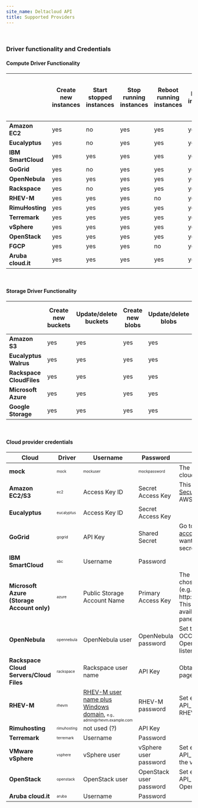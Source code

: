 ```yaml
---
site_name: Deltacloud API
title: Supported Providers
---
```

<br/>
<h3>Driver functionality and Credentials</h3>

<h4>Compute Driver Functionality</h4>
<table class="table-bordered table-striped table-condensed">
  <thead>
    <tr>
      <th class='emptycell'>&nbsp;</th>
      <th>
        Create new instances
      </th>
      <th>
        Start stopped instances
      </th>
      <th>
        Stop running instances
      </th>
      <th>
        Reboot running instances
      </th>
      <th>
        Destroy instances
      </th>
      <th>
        List all/get details about hardware profiles
      </th>
      <th>
        List all/get details about realms
      </th>
      <th>
        List all/get details about images
      </th>
      <th>
        List all/get details about instances
      </th>
    </tr>
  </thead>
  <tbody>
    <tr>
      <td class='provider'>
        <strong>Amazon EC2</strong>
      </td>
      <td>yes</td>
      <td>no</td>
      <td>yes</td>
      <td>yes</td>
      <td>yes</td>
      <td>yes</td>
      <td>yes</td>
      <td>yes</td>
      <td>yes</td>
      </p>
    </tr>
    <tr>
      <td class='provider'>
        <strong>Eucalyptus</strong>
      </td>
      <td>yes</td>
      <td>no</td>
      <td>yes</td>
      <td>yes</td>
      <td>yes</td>
      <td>yes</td>
      <td>yes</td>
      <td>yes</td>
      <td>yes</td>
    </tr>
    <tr>
      <td class='provider'>
        <strong>IBM SmartCloud</strong>
      </td>
      <td>yes</td>
      <td>yes</td>
      <td>yes</td>
      <td>yes</td>
      <td>yes</td>
      <td>yes</td>
      <td>yes</td>
      <td>yes</td>
      <td>yes</td>
    </tr>
    <tr>
      <td class='provider'>
        <strong>GoGrid</strong>
      </td>
      <td>yes</td>
      <td>no</td>
      <td>yes</td>
      <td>yes</td>
      <td>yes</td>
      <td>yes</td>
      <td>yes</td>
      <td>yes</td>
      <td>yes</td>
    </tr>
    <tr>
      <td class='provider'>
        <strong>OpenNebula</strong>
      </td>
      <td>yes</td>
      <td>yes</td>
      <td>yes</td>
      <td>yes</td>
      <td>yes</td>
      <td>yes</td>
      <td>yes</td>
      <td>yes</td>
      <td>yes</td>
    </tr>
    <tr>
      <td class='provider'>
        <strong>Rackspace</strong>
      </td>
      <td>yes</td>
      <td>no</td>
      <td>yes</td>
      <td>yes</td>
      <td>yes</td>
      <td>yes</td>
      <td>yes</td>
      <td>yes</td>
      <td>yes</td>
    </tr>
    <tr>
      <td class='provider'>
        <strong>RHEV-M</strong>
      </td>
      <td>yes</td>
      <td>yes</td>
      <td>yes</td>
      <td>no</td>
      <td>yes</td>
      <td>yes</td>
      <td>yes</td>
      <td>yes</td>
      <td>yes</td>
    </tr>
    <tr>
      <td class='provider'>
        <strong>RimuHosting</strong>
      </td>
      <td>yes</td>
      <td>yes</td>
      <td>yes</td>
      <td>yes</td>
      <td>yes</td>
      <td>yes</td>
      <td>yes</td>
      <td>yes</td>
      <td>yes</td>
    </tr>
    <tr>
      <td class='provider'>
        <strong>Terremark</strong>
      </td>
      <td>yes</td>
      <td>yes</td>
      <td>yes</td>
      <td>yes</td>
      <td>yes</td>
      <td>yes</td>
      <td>yes</td>
      <td>yes</td>
      <td>yes</td>
    </tr>
    <tr>
      <td class='provider'>
        <strong>vSphere</strong>
      </td>
      <td>yes</td>
      <td>yes</td>
      <td>yes</td>
      <td>yes</td>
      <td>yes</td>
      <td>yes</td>
      <td>yes</td>
      <td>yes</td>
      <td>yes</td>
    </tr>
    <tr>
      <td class='provider'>
        <strong>OpenStack</strong>
      </td>
      <td>yes</td>
      <td>yes</td>
      <td>yes</td>
      <td>yes</td>
      <td>yes</td>
      <td>yes</td>
      <td>yes</td>
      <td>yes</td>
      <td>yes</td>
    </tr>
    <tr>
      <td class='provider'>
        <strong>FGCP</strong>
      </td>
      <td>yes</td>
      <td>yes</td>
      <td>yes</td>
      <td>no</td>
      <td>yes</td>
      <td>yes</td>
      <td>yes</td>
      <td>yes</td>
      <td>yes</td>
    </tr>
    <tr>
      <td class='provider'>
        <strong>Aruba cloud.it</strong>
      </td>
      <td>yes</td>
      <td>yes</td>
      <td>yes</td>
      <td>yes</td>
      <td>yes</td>
      <td>yes</td>
      <td>yes</td>
      <td>yes</td>
      <td>yes</td>
    </tr>
  </tbody>
</table>
<br/>
<h4>Storage Driver Functionality</h4>
<table class="table-bordered table-striped table-condensed">
  <thead>
    <tr>
      <th class='emptycell'>&nbsp;</th>
      <th>
        Create new buckets
      </th>
      <th>
        Update/delete buckets
      </th>
      <th>
        Create new blobs
      </th>
      <th>
        Update/delete blobs
      </th>
      <th>
        Read/write blob attributes
      </th>
      <th>
        Read/write individual blob attributes
      </th>
    </tr>
  </thead>
  <tbody>
    <tr>
      <td class='provider'>
        <strong>Amazon S3</strong>
      </td>
      <td>yes</td>
      <td>yes</td>
      <td>yes</td>
      <td>yes</td>
      <td>yes</td>
      <td>yes</td>
    </tr>
    <tr>
      <td class='provider'>
        <strong>Eucalyptus Walrus</strong>
      </td>
      <td>yes</td>
      <td>yes</td>
      <td>yes</td>
      <td>yes</td>
      <td>yes</td>
      <td>yes</td>
    </tr>
    <tr>
      <td class='provider'>
        <strong>Rackspace CloudFiles</strong>
      </td>
      <td>yes</td>
      <td>yes</td>
      <td>yes</td>
      <td>yes</td>
      <td>yes</td>
      <td>yes</td>
    </tr>
    <tr>
      <td class='provider'>
        <strong>Microsoft Azure</strong>
      </td>
      <td>yes</td>
      <td>yes</td>
      <td>yes</td>
      <td>yes</td>
      <td>yes</td>
      <td>yes</td>
    </tr>
    <tr>
      <td class='provider'>
        <strong>Google Storage</strong>
      </td>
      <td>yes</td>
      <td>yes</td>
      <td>yes</td>
      <td>yes</td>
      <td>yes</td>
      <td>yes</td>
    </tr>
  </tbody>
</table>

<br/>

<h4 id="credentials">Cloud provider credentials</h4>
<table class="table-bordered table-striped table-condensed">
  <thead>
    <tr>
      <th>Cloud</th>
      <th>Driver</th>
      <th>Username</th>
      <th>Password</th>
      <th>Notes</th>
    </tr>
  </thead>
  <tbody>
    <tr>
      <td style="text-align:left">
        <strong>mock</strong>
      </td>
      <td style="text-align:left"><span style="font-size:x-small">mock</span></td>
      <td style="text-align:left"><span style="font-size:x-small">mockuser</span></td>
      <td style="text-align:left"><span style="font-size:x-small">mockpassword</span></td>
      <td style="text-align:left">The mock driver doesn't talk to any cloud; it just pretends to be a cloud.</td>
    </tr>
    <tr>
      <td style="text-align:left">
        <strong>Amazon EC2/S3</strong>
      </td>
      <td style="text-align:left"><span style="font-size:x-small">ec2</span></td>
      <td style="text-align:left">Access Key ID</td>
      <td style="text-align:left">Secret Access Key</td>
      <td style="text-align:left">This information can be found on the <a href="http://aws-portal.amazon.com/gp/aws/developer/account/index.html?action=access-key">Security Credentials</a> page in your AWS account.</td>
    </tr>
    <tr>
      <td style="text-align:left">
        <strong>Eucalyptus</strong>
      </td>
      <td style="text-align:left"><span style="font-size:x-small">eucalyptus</span></td>
      <td style="text-align:left">Access Key ID</td>
      <td style="text-align:left">Secret Access Key</td>
      <td style="text-align:left"></td>
    </tr>
    <tr>
      <td style="text-align:left">
        <strong>GoGrid</strong>
      </td>
      <td style="text-align:left"><span style="font-size:x-small">gogrid</span></td>
      <td style="text-align:left">API Key</td>
      <td style="text-align:left">Shared Secret</td>
      <td style="text-align:left">Go to <span style="font-size:x-small">My Account > API Keys</span> for <a href="https://my.gogrid.com/gogrid/com.servepath.gogrid.GoGrid/index.html">your account</a> and click on the key you want to use to find the shared secret.</td>
    </tr>
    <tr>
      <td style="text-align:left">
        <strong>IBM SmartCloud</strong>
      </td>
      <td style="text-align:left"><span style="font-size:x-small">sbc</span></td>
      <td style="text-align:left">Username</td>
      <td style="text-align:left">Password</td>
      <td style="text-align:left"></td>
    </tr>
    <tr>
      <td style="text-align:left">
        <strong>Microsoft Azure (Storage Account only)</strong>
      </td>
      <td style="text-align:left"><span style="font-size:x-small">azure</span></td>
      <td style="text-align:left">Public Storage Account Name</td>
      <td style="text-align:left">Primary Access Key</td>
      <td style="text-align:left">The Storage Account Name is chosen when you create the service (e.g. name in http://name.blob.core.windows.net/). This and the access key are available from the service control panel.</td>
    </tr>
    <tr>
      <td style="text-align:left">
        <strong>OpenNebula</strong>
      </td>
      <td style="text-align:left"><span style="font-size:x-small">opennebula</span></td>
      <td style="text-align:left">OpenNebula user</td>
      <td style="text-align:left">OpenNebula password</td>
      <td style="text-align:left">Set the environment variable OCCI_URL to the address on which OpenNebula's OCCI server is listening.</td>
    </tr>
    <tr>
      <td style="text-align:left">
        <strong>Rackspace Cloud Servers/Cloud Files</strong>
      </td>
      <td style="text-align:left"><span style="font-size:x-small">rackspace</span></td>
      <td style="text-align:left">Rackspace user name</td>
      <td style="text-align:left">API Key</td>
      <td style="text-align:left">Obtain the key from the <a href="https://manage.rackspacecloud.com/APIAccess.do">API Access</a> page in your control panel.</td>
    </tr>
    <tr>
      <td style="text-align:left">
        <strong>RHEV-M</strong>
      </td>
      <td style="text-align:left"><span style="font-size:x-small">rhevm</span></td>
      <td style="text-align:left"><a href="http://markmc.fedorapeople.org/rhevm-api/en-US/html/chap-REST_API_Guide-Authentication.html">RHEV-M user name plus Windows domain</a>, <span style="font-size:x-small"> e.g., admin@rhevm.example.com</span></td>
      <td style="text-align:left">RHEV-M password</td>
      <td style="text-align:left">Set environment variable API_PROVIDER to the URL of the RHEV-M REST API endpoint. </td>
    </tr>
    <tr>
      <td style="text-align:left">
        <strong>Rimuhosting</strong>
      </td>
      <td style="text-align:left"><span style="font-size:x-small">rimuhosting</span></td>
      <td style="text-align:left">not used (?)</td>
      <td style="text-align:left">API Key</td>
      <td style="text-align:left"></td>
    </tr>
    <tr>
      <td style="text-align:left">
        <strong>Terremark</strong>
      </td>
      <td style="text-align:left"><span style="font-size:x-small">terremark</span></td>
      <td style="text-align:left">Username</td>
      <td style="text-align:left">Password</td>
      <td style="text-align:left"></td>
    </tr>
    <tr>
      <td style="text-align:left">
        <strong>VMware vSphere</strong>
      </td>
      <td style="text-align:left"><span style="font-size:x-small">vsphere</span></td>
      <td style="text-align:left">vSphere user</td>
      <td style="text-align:left">vSphere user password</td>
      <td style="text-align:left">Set environment variable API_PROVIDER to the hostname of the vSphere server.</td>
    </tr>
    <tr>
      <td style="text-align:left">
        <strong>OpenStack</strong>
      </td>
      <td style="text-align:left"><span style="font-size:x-small">openstack</span></td>
      <td style="text-align:left">OpenStack user</td>
      <td style="text-align:left">OpenStack user password</td>
      <td style="text-align:left">Set environment variable API_PROVIDER to the URL of OpenStack API entrypoint.</td>
    </tr>
    <tr>
      <td style="text-align:left">
        <strong>Aruba cloud.it</strong>
      </td>
      <td style="text-align:left"><span style="font-size:x-small">aruba</span></td>
      <td style="text-align:left">Username</td>
      <td style="text-align:left">Password</td>
      <td style="text-align:left"></td>
    </tr>
  </tbody>
</table>
